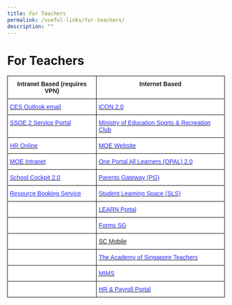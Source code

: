 ```yaml
---
title: For Teachers
permalink: /useful-links/for-teachers/
description: ""
---
```

# **For Teachers**
<table style="border-collapse:collapse;border-spacing:0" class="tg"><thead><tr><th style="background-color:#FFF;border-color:black;border-style:solid;border-width:1px;font-family:Arial, sans-serif;font-size:14px;font-weight:bold;overflow:hidden;padding:10px 5px;text-align:center;vertical-align:top;word-break:normal"><span style="font-weight:bold;background-color:#FFF">Intranet Based (requires VPN)</span></th><th style="background-color:#FFF;border-color:black;border-style:solid;border-width:1px;font-family:Arial, sans-serif;font-size:14px;font-weight:bold;overflow:hidden;padding:10px 5px;text-align:center;vertical-align:top;word-break:normal"><span style="background-color:#FFF">Internet Based</span></th></tr></thead><tbody><tr><td style="background-color:#FFF;border-color:black;border-style:solid;border-width:1px;color:#2828FF;font-family:Arial, sans-serif;font-size:14px;overflow:hidden;padding:10px 5px;text-align:left;text-decoration:underline;vertical-align:top;word-break:normal"><a href="https://schools.gov.sg/owa"><span style="font-weight:400;text-decoration:none;color:#2828FF">CES Outlook email</span></a></td><td style="background-color:#FFF;border-color:black;border-style:solid;border-width:1px;color:#2828FF;font-family:Arial, sans-serif;font-size:14px;overflow:hidden;padding:10px 5px;text-align:left;text-decoration:underline;vertical-align:top;word-break:normal"><a href="https://icon.moe.edu.sg/"><span style="font-weight:400;text-decoration:none;color:#2828FF">iCON 2.0</span></a></td></tr><tr><td style="background-color:#FFF;border-color:black;border-style:solid;border-width:1px;color:#2828FF;font-family:Arial, sans-serif;font-size:14px;overflow:hidden;padding:10px 5px;text-align:left;text-decoration:underline;vertical-align:top;word-break:normal"><a href="https://ssoe2.moe.edu.sg/sp" target="_blank" rel="noopener noreferrer"><span style="font-weight:400;text-decoration:none;color:#2828FF">SSOE 2 Service Portal</span></a></td><td style="background-color:#FFF;border-color:black;border-style:solid;border-width:1px;color:#2828FF;font-family:Arial, sans-serif;font-size:14px;overflow:hidden;padding:10px 5px;text-align:left;text-decoration:underline;vertical-align:top;word-break:normal"><a href="https://www.mesrc.net/"><span style="font-weight:400;text-decoration:none;color:#2828FF">Ministry of Education Sports &amp; Recreation Club</span></a></td></tr><tr><td style="background-color:#FFF;border-color:black;border-style:solid;border-width:1px;color:#2828FF;font-family:Arial, sans-serif;font-size:14px;overflow:hidden;padding:10px 5px;text-align:left;text-decoration:underline;vertical-align:top;word-break:normal"><a href="https://intranet.moe.gov.sg/hronline/Pages/Home.aspx"><span style="font-weight:400;text-decoration:none;color:#2828FF">HR Online</span></a></td><td style="background-color:#FFF;border-color:black;border-style:solid;border-width:1px;color:#2828FF;font-family:Arial, sans-serif;font-size:14px;overflow:hidden;padding:10px 5px;text-align:left;text-decoration:underline;vertical-align:top;word-break:normal"><a href="https://www.moe.gov.sg/"><span style="font-weight:400;text-decoration:none;color:#2828FF">MOE Website</span></a></td></tr><tr><td style="background-color:#FFF;border-color:black;border-style:solid;border-width:1px;color:#2828FF;font-family:Arial, sans-serif;font-size:14px;overflow:hidden;padding:10px 5px;text-align:left;text-decoration:underline;vertical-align:top;word-break:normal"><a href="https://intranet.moe.gov.sg/Pages/Home.aspx"><span style="font-weight:400;text-decoration:none;color:#2828FF">MOE Intranet</span></a></td><td style="background-color:#FFF;border-color:black;border-style:solid;border-width:1px;color:#2828FF;font-family:Arial, sans-serif;font-size:14px;overflow:hidden;padding:10px 5px;text-align:left;text-decoration:underline;vertical-align:top;word-break:normal"><a href="https://www.opal2.moe.edu.sg/app/learner"><span style="font-weight:400;text-decoration:none;color:#2828FF">One Portal All Learners (OPAL) 2.0</span></a></td></tr><tr><td style="background-color:#FFF;border-color:black;border-style:solid;border-width:1px;color:#2828FF;font-family:Arial, sans-serif;font-size:14px;overflow:hidden;padding:10px 5px;text-align:left;text-decoration:underline;vertical-align:top;word-break:normal"><a href="https://schoolcockpit.moe.gov.sg/"><span style="font-weight:400;text-decoration:none;color:#2828FF">School Cockpit 2.0</span></a></td><td style="background-color:#FFF;border-color:black;border-style:solid;border-width:1px;color:#2828FF;font-family:Arial, sans-serif;font-size:14px;overflow:hidden;padding:10px 5px;text-align:left;text-decoration:underline;vertical-align:top;word-break:normal"><a href="https://pg.moe.edu.sg/"><span style="font-weight:400;text-decoration:none;color:#2828FF">Parents Gateway (PG)</span></a></td></tr><tr><td style="background-color:#FFF;border-color:black;border-style:solid;border-width:1px;color:#2828FF;font-family:Arial, sans-serif;font-size:14px;overflow:hidden;padding:10px 5px;text-align:left;text-decoration:underline;vertical-align:top;word-break:normal"><a href="https://u8308153.ct.sendgrid.net/ls/click?upn=E-2FIsRsv7g6xSq8dAl9lUnL8OPsoY10GgNbu0ly4V8foRFAuW1wDXiiHWNS1l86YaSWLe_-2Bi8p7maYzDZIu27aYylPfCLqd3NfNCX69QAWDJ7cWUVz2tFXnGzcVP2-2BIqJC5Ytsm5eXC7wt7clYfcbQUqVxWMh9iHYNbHJtceUeGKNzP8DMjz-2Bbh6x26omuFSsdPaz-2BhYltU2T9HRVZRZsAwrCYsl9Enm713cUl7qFtIAIqLrR-2FTMlpdhNl3HzLZODlmtnrhthNAfyxpQGcM9PEzmXwT-2F2M1T93WOdo-2BcNuBINA0Yw-3D" target="_blank" rel="noopener noreferrer"><span style="font-weight:400;text-decoration:underline;color:#2828FF;background-color:initial">Resource Booking Service</span></a></td><td style="background-color:#FFF;border-color:black;border-style:solid;border-width:1px;color:#2828FF;font-family:Arial, sans-serif;font-size:14px;overflow:hidden;padding:10px 5px;text-align:left;text-decoration:underline;vertical-align:top;word-break:normal"><a href="https://vle.learning.moe.edu.sg/admin_login"><span style="font-weight:400;text-decoration:none;color:#2828FF">Student Learning Space (SLS)</span></a></td></tr><tr><td style="background-color:#FFF;border-color:black;border-style:solid;border-width:1px;color:#2828FF;font-family:Arial, sans-serif;font-size:14px;overflow:hidden;padding:10px 5px;text-align:left;text-decoration:underline;vertical-align:top;word-break:normal"></td><td style="background-color:#FFF;border-color:black;border-style:solid;border-width:1px;color:#2828FF;font-family:Arial, sans-serif;font-size:14px;overflow:hidden;padding:10px 5px;text-align:left;text-decoration:underline;vertical-align:top;word-break:normal"><a href="http://www.learn.gov.sg/"><span style="font-weight:400;text-decoration:none;color:#2828FF">LEARN Portal</span></a></td></tr><tr><td style="background-color:#FFF;border-color:black;border-style:solid;border-width:1px;color:#2828FF;font-family:Arial, sans-serif;font-size:14px;overflow:hidden;padding:10px 5px;text-align:left;text-decoration:underline;vertical-align:top;word-break:normal"></td><td style="background-color:#FFF;border-color:black;border-style:solid;border-width:1px;color:#2828FF;font-family:Arial, sans-serif;font-size:14px;overflow:hidden;padding:10px 5px;text-align:left;text-decoration:underline;vertical-align:top;word-break:normal"><a href="https://www.form.gov.sg/#!/"><span style="font-weight:400;text-decoration:none;color:#2828FF">Forms SG</span></a></td></tr><tr><td style="background-color:#FFF;border-color:black;border-style:solid;border-width:1px;font-family:Arial, sans-serif;font-size:14px;overflow:hidden;padding:10px 5px;text-align:left;vertical-align:top;word-break:normal"></td><td style="background-color:#FFF;border-color:black;border-style:solid;border-width:1px;color:#2828FF;font-family:Arial, sans-serif;font-size:14px;overflow:hidden;padding:10px 5px;text-align:left;text-decoration:underline;vertical-align:top;word-break:normal"><a href="https://scmobile.moe.edu.sg/login" target="_blank" rel="noopener noreferrer">SC Mobile</a></td></tr><tr><td style="background-color:#FFF;border-color:black;border-style:solid;border-width:1px;font-family:Arial, sans-serif;font-size:14px;overflow:hidden;padding:10px 5px;text-align:left;vertical-align:top;word-break:normal"></td><td style="background-color:#FFF;border-color:black;border-style:solid;border-width:1px;color:#2828FF;font-family:Arial, sans-serif;font-size:14px;overflow:hidden;padding:10px 5px;text-align:left;text-decoration:underline;vertical-align:top;word-break:normal"><a href="https://academyofsingaporeteachers.moe.edu.sg/"><span style="font-weight:400;text-decoration:none;color:#2828FF">The Academy of Singapore Teachers</span></a></td></tr><tr><td style="background-color:#FFF;border-color:black;border-style:solid;border-width:1px;font-family:Arial, sans-serif;font-size:14px;overflow:hidden;padding:10px 5px;text-align:left;vertical-align:top;word-break:normal"><span style="background-color:#FFF"> </span></td><td style="background-color:#FFF;border-color:black;border-style:solid;border-width:1px;color:#2828FF;font-family:Arial, sans-serif;font-size:14px;overflow:hidden;padding:10px 5px;text-align:left;text-decoration:underline;vertical-align:top;word-break:normal"><a href="https://portal.mims.moe.gov.sg/idmdash/#/landing"><span style="font-weight:400;text-decoration:none;color:#2828FF">MIMS</span></a></td></tr><tr><td style="background-color:#FFF;border-color:black;border-style:solid;border-width:1px;font-family:Arial, sans-serif;font-size:14px;overflow:hidden;padding:10px 5px;text-align:left;vertical-align:top;word-break:normal"><span style="background-color:#FFF"> </span></td><td style="background-color:#FFF;border-color:black;border-style:solid;border-width:1px;color:#2828FF;font-family:Arial, sans-serif;font-size:14px;overflow:hidden;padding:10px 5px;text-align:left;text-decoration:underline;vertical-align:top;word-break:normal"><a href="https://www.hrp.gov.sg/hrp/#/"><span style="font-weight:400;text-decoration:none;color:#2828FF">HR &amp; Payroll Portal</span></a></td></tr></tbody></table>
